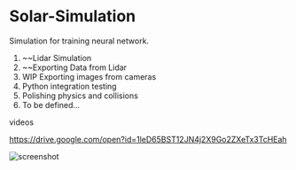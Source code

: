 # Solar-Simulation

Simulation for training neural network. 

1) ~~Lidar Simulation
2) ~~Exporting Data from Lidar
3) WIP Exporting images from cameras
4) Python integration testing
5) Polishing physics and collisions
6) To be defined...

videos

https://drive.google.com/open?id=1leD65BST12JN4j2X9Go2ZXeTx3TcHEah

![screenshot](https://i.imgur.com/llaopUN.png "Some alpha screenshots")
